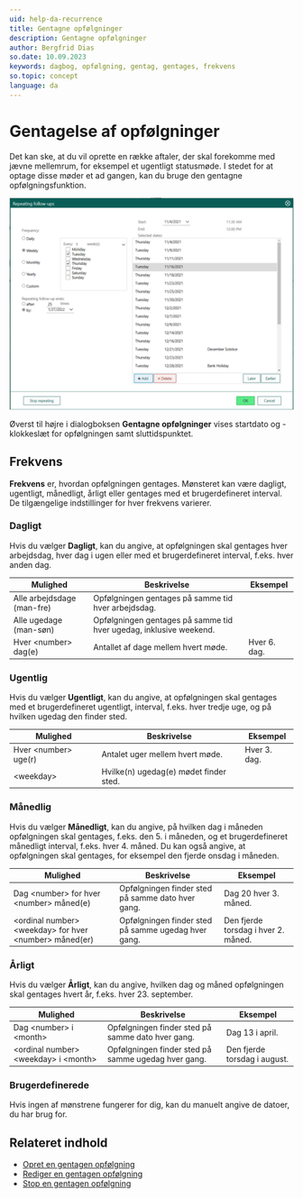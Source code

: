 ```yaml
---
uid: help-da-recurrence
title: Gentagne opfølgninger
description: Gentagne opfølgninger
author: Bergfrid Dias
so.date: 10.09.2023
keywords: dagbog, opfølgning, gentag, gentages, frekvens
so.topic: concept
language: da
---
```


# Gentagelse af opfølgninger

Det kan ske, at du vil oprette en række aftaler, der skal forekomme med jævne mellemrum, for eksempel et ugentligt statusmøde. I stedet for at optage disse møder et ad gangen, kan du bruge den gentagne opfølgningsfunktion.

![Recurring follow-up dialog -screenshot][img1]

Øverst til højre i dialogboksen **Gentagne opfølgninger** vises startdato og -klokkeslæt for opfølgningen samt sluttidspunktet.

## <a id="frequency" />Frekvens

**Frekvens** er, hvordan opfølgningen gentages. Mønsteret kan være dagligt, ugentligt, månedligt, årligt eller gentages med et brugerdefineret interval. De tilgængelige indstillinger for hver frekvens varierer.

### Dagligt

Hvis du vælger **Dagligt**, kan du angive, at opfølgningen skal gentages hver arbejdsdag, hver dag i ugen eller med et brugerdefineret interval, f.eks. hver anden dag.

| Mulighed | Beskrivelse | Eksempel |
|---|---|---|
| Alle arbejdsdage (man-fre) | Opfølgningen gentages på samme tid hver arbejdsdag. | |
| Alle ugedage (man-søn) | Opfølgningen gentages på samme tid hver ugedag, inklusive weekend. | |
| Hver &lt;number&gt; dag(e) | Antallet af dage mellem hvert møde. | Hver 6. dag. |

### Ugentlig

Hvis du vælger **Ugentligt**, kan du angive, at opfølgningen skal gentages med et brugerdefineret ugentligt, interval, f.eks. hver tredje uge, og på hvilken ugedag den finder sted.

| Mulighed | Beskrivelse | Eksempel |
|---|---|---|
| Hver &lt;number&gt; uge(r)| Antalet uger mellem hvert møde. | Hver 3. dag. |
| &lt;weekday&gt;| Hvilke(n) ugedag(e) mødet finder sted. | |

### Månedlig

Hvis du vælger **Månedligt**, kan du angive, på hvilken dag i måneden opfølgningen skal gentages, f.eks. den 5. i måneden, og et brugerdefineret månedligt interval, f.eks. hver 4. måned. Du kan også angive, at opfølgningen skal gentages, for eksempel den fjerde onsdag i måneden.

| Mulighed | Beskrivelse | Eksempel |
|---|---|---|
| Dag &lt;number&gt; for hver &lt;number&gt; måned(e) | Opfølgningen finder sted på samme dato hver gang. | Dag 20 hver 3. måned. |
| &lt;ordinal number&gt; &lt;weekday&gt; for hver &lt;number&gt; måned(er)| Opfølgningen finder sted på samme ugedag hver gang. | Den fjerde torsdag i hver 2. måned. |

### Årligt

Hvis du vælger **Årligt**, kan du angive, hvilken dag og måned opfølgningen skal gentages hvert år, f.eks. hver 23. september.

| Mulighed | Beskrivelse | Eksempel |
|---|---|---|
| Dag &lt;number&gt; i &lt;month&gt; | Opfølgningen finder sted på samme dato hver gang. | Dag 13 i april. |
| &lt;ordinal number&gt; &lt;weekday&gt; i &lt;month&gt; | Opfølgningen finder sted på samme ugedag hver gang. | Den fjerde torsdag i august. |

### Brugerdefinerede

Hvis ingen af mønstrene fungerer for dig, kan du manuelt angive de datoer, du har brug for.

## Relateret indhold

* [Opret en gentagen opfølgning][4]
* [Rediger en gentagen opfølgning][1]
* [Stop en gentagen opfølgning][3]

<!-- Referenced links -->
[1]: ../edit-follow-up.md#repeat
[3]: stop.md
[4]: create.md

<!-- Referenced images -->
[img1]: ../../../../media/loc/en/diary/recurrence-dialog.png
